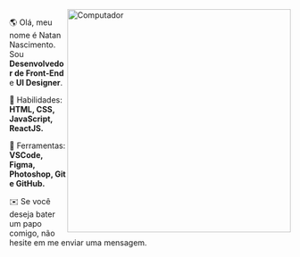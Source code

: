 <img src="https://raw.githubusercontent.com/MicaelliMedeiros/micaellimedeiros/master/image/computer-illustration.png" min-width="400px" max-width="400px" width="400px" align="right" alt="Computador">

<p align="left"> 
  🌎 Olá, meu nome é Natan Nascimento. Sou <strong>Desenvolvedor de Front-End</strong> e <strong>UI Designer</strong>.
</p>

<p align="left">
  💎 Habilidades: <strong>HTML, CSS, JavaScript, ReactJS.</strong>
</p>

<p align="left">
  💼 Ferramentas: <strong>VSCode, Figma, Photoshop, Git e GitHub.</strong>
</p>

<p align="left">
  ✉️ Se você deseja bater um papo comigo, não hesite em me enviar uma mensagem.
</p>

</p>
